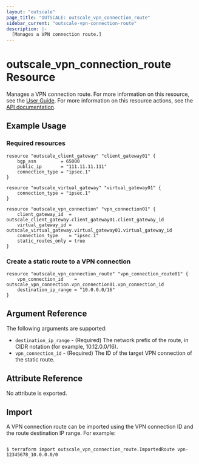 ```yaml
---
layout: "outscale"
page_title: "OUTSCALE: outscale_vpn_connection_route"
sidebar_current: "outscale-vpn-connection-route"
description: |-
  [Manages a VPN connection route.]
---
```


# outscale_vpn_connection_route Resource

Manages a VPN connection route.
For more information on this resource, see the [User Guide](https://wiki.outscale.net/display/EN/About+Routing+Configuration+for+VPN+Connections).
For more information on this resource actions, see the [API documentation](https://docs.outscale.com/api#3ds-outscale-api-vpnconnection).

## Example Usage

### Required resources

```hcl
resource "outscale_client_gateway" "client_gateway01" {
	bgp_asn         = 65000
	public_ip       = "111.11.11.111"
	connection_type = "ipsec.1"
}

resource "outscale_virtual_gateway" "virtual_gateway01" {
	connection_type = "ipsec.1"
}

resource "outscale_vpn_connection" "vpn_connection01" {
	client_gateway_id  = outscale_client_gateway.client_gateway01.client_gateway_id
	virtual_gateway_id = outscale_virtual_gateway.virtual_gateway01.virtual_gateway_id
	connection_type    = "ipsec.1"
	static_routes_only = true
}
```

### Create a static route to a VPN connection

```hcl
resource "outscale_vpn_connection_route" "vpn_connection_route01" {
	vpn_connection_id    = outscale_vpn_connection.vpn_connection01.vpn_connection_id
	destination_ip_range = "10.0.0.0/16"
}
```

## Argument Reference

The following arguments are supported:

* `destination_ip_range` - (Required) The network prefix of the route, in CIDR notation (for example, 10.12.0.0/16).
* `vpn_connection_id` - (Required) The ID of the target VPN connection of the static route.

## Attribute Reference

No attribute is exported.

## Import

A VPN connection route can be imported using the VPN connection ID and the route destination IP range. For example:

```console

$ terraform import outscale_vpn_connection_route.ImportedRoute vpn-12345678_10.0.0.0/0

```